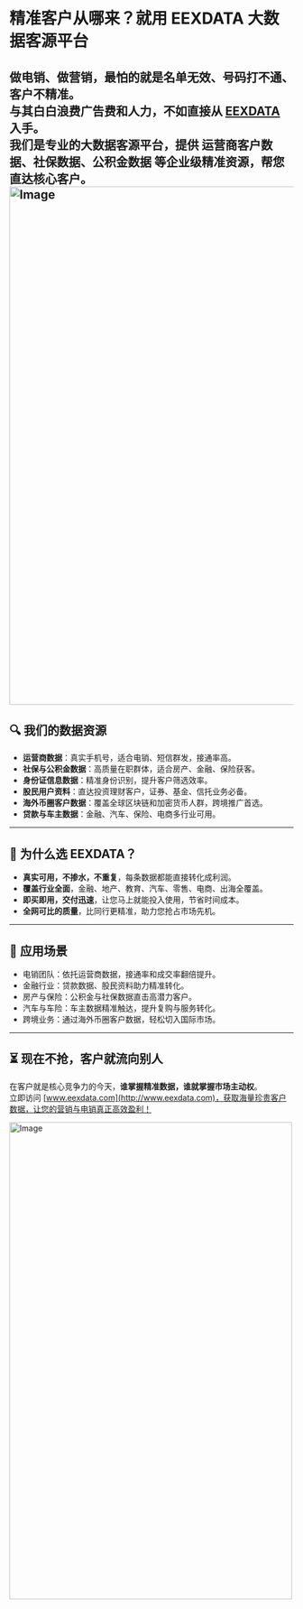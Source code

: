 
# 精准客户从哪来？就用 EEXDATA 大数据客源平台

做电销、做营销，**最怕的就是名单无效、号码打不通、客户不精准**。  
与其白白浪费广告费和人力，不如直接从 [EEXDATA](http://www.eexdata.com) 入手。  
我们是专业的大数据客源平台，提供 **运营商客户数据、社保数据、公积金数据** 等企业级精准资源，帮您直达核心客户。  
<img width="554" height="919" alt="Image" src="https://github.com/user-attachments/assets/fa43330a-d6f5-46f7-930f-5e01812ea7d6" />
---

## 🔍 我们的数据资源
- **运营商数据**：真实手机号，适合电销、短信群发，接通率高。  
- **社保与公积金数据**：高质量在职群体，适合房产、金融、保险获客。  
- **身份证信息数据**：精准身份识别，提升客户筛选效率。  
- **股民用户资料**：直达投资理财客户，证券、基金、信托业务必备。  
- **海外币圈客户数据**：覆盖全球区块链和加密货币人群，跨境推广首选。  
- **贷款与车主数据**：金融、汽车、保险、电商多行业可用。  

---

## 💎 为什么选 EEXDATA？
- **真实可用，不掺水，不重复**，每条数据都能直接转化成利润。  
- **覆盖行业全面**，金融、地产、教育、汽车、零售、电商、出海全覆盖。  
- **即买即用，交付迅速**，让您马上就能投入使用，节省时间成本。  
- **全网可比的质量**，比同行更精准，助力您抢占市场先机。  

---

## 🚀 应用场景
- 电销团队：依托运营商数据，接通率和成交率翻倍提升。  
- 金融行业：贷款数据、股民资料助力精准转化。  
- 房产与保险：公积金与社保数据直击高潜力客户。  
- 汽车与车险：车主数据精准触达，提升复购与服务转化。  
- 跨境业务：通过海外币圈客户数据，轻松切入国际市场。  

---

## ⏳ 现在不抢，客户就流向别人
在客户就是核心竞争力的今天，**谁掌握精准数据，谁就掌握市场主动权**。  
立即访问 [www.eexdata.com](http://www.eexdata.com)，获取海量珍贵客户数据，让您的营销与电销真正高效盈利！  

<img width="501" height="846" alt="Image" src="https://github.com/user-attachments/assets/f5a31ad0-38c4-4514-99b1-984665ac1a7f" />
